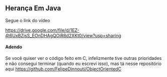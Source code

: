 ## Herança Em Java

Segue o link do vídeo

https://drive.google.com/file/d/1EZ-4t6UxBZjsS_EOnDHAgQOiR8d2XKt0/view?usp=sharing








#### Adendo

Se você quiser ver o código feito em C, infelizmente tive outras prioridades e não consegui terminar (quando eu escrevi isso), mas tá nesse repositório aqui
https://github.com/FelipeDinnouti/ObjectOrientedC
